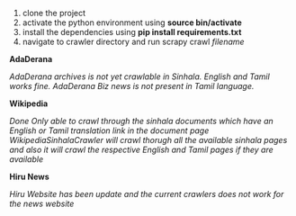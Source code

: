 1. clone the project
2. activate the python environment using **source bin/activate**
3. install the dependencies using **pip install requirements.txt**
4. navigate to crawler directory and run scrapy crawl *filename*

**AdaDerana**

*AdaDerana archives is not yet crawlable in Sinhala. English and Tamil works fine.*
*AdaDerana Biz news is not present in Tamil language.*

**Wikipedia**

*Done*
*Only able to crawl through the sinhala documents which have an English or Tamil translation link in the document page*
*WikipediaSinhalaCrawler will crawl thorugh all the available sinhala pages and also it will crawl the respective English and Tamil pages if they are available*

**Hiru News**

*Hiru Website has been update and the current crawlers does not work for the news website*